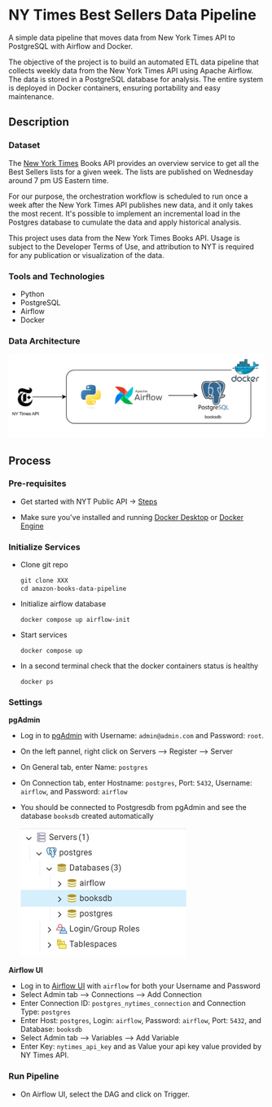 # NY Times Best Sellers Data Pipeline

A simple data pipeline that moves data from New York Times API to PostgreSQL with Airflow and Docker.

The objective of the project is to build an automated ETL data pipeline that collects weekly data from the New York Times API using Apache Airflow. The data is stored in a PostgreSQL database for analysis. The entire system is deployed in Docker containers, ensuring portability and easy maintenance.

## Description

### Dataset

The [New York Times](https://developer.nytimes.com/) Books API provides an overview service to get all the Best Sellers lists for a given week. The lists are published on Wednesday around 7 pm US Eastern time. 

For our purpose, the orchestration workflow is scheduled to run once a week after the New York Times API publishes new data, and it only takes the most recent. It's possible to implement an incremental load in the Postgres database to cumulate the data and apply historical analysis.


This project uses data from the New York Times Books API. Usage is subject to the Developer Terms of Use, and attribution to NYT is required for any publication or visualization of the data.

### Tools and Technologies

- Python
- PostgreSQL
- Airflow
- Docker

### Data Architecture

![alt text](NY-Times-Best-Sellers-Data-Pipeline.png)

## Process

### Pre-requisites

- Get started with NYT Public API -> [Steps](https://developer.nytimes.com/get-started)

- Make sure you've installed and running [Docker Desktop](https://docs.docker.com/desktop/) or [Docker Engine](https://docs.docker.com/engine/install/)

### Initialize Services

- Clone git repo
  ```
  git clone XXX
  cd amazon-books-data-pipeline
  ```

- Initialize airflow database
  ```
  docker compose up airflow-init
  ```

- Start services
  ```
  docker compose up
  ```

- In a second terminal check that the docker containers status is healthy
  ```
  docker ps
  ```

### Settings

**pgAdmin**

- Log in to [pgAdmin](http://localhost:5050) with Username: `admin@admin.com` and Password: `root`.
- On the left pannel, right click on Servers --> Register --> Server
- On General tab, enter Name: `postgres`
- On Connection tab, enter Hostname: `postgres`, Port: `5432`, Username: `airflow`, and Password: `airflow`
- You should be connected to Postgresdb from pgAdmin and see the database `booksdb` created automatically
  
     ![alt text](Postgres-Connections.png)

**Airflow UI**

- Log in to [Airflow UI](http://localhost:8080) with `airflow` for both your Username and Password
- Select Admin tab --> Connections --> Add Connection
- Enter Connection ID: `postgres_nytimes_connection` and Connection Type: `postgres`
- Enter Host: `postgres`, Login: `airflow`, Password: `airflow`, Port: `5432`, and Database: `booksdb`
- Select Admin tab --> Variables --> Add Variable
- Enter Key: `nytimes_api_key` and as Value your api key value provided by NY Times API.

### Run Pipeline

- On Airflow UI, select the DAG and click on Trigger.
